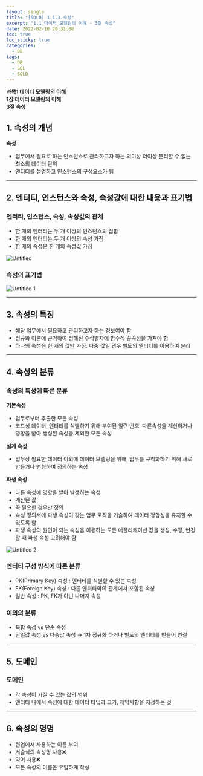 ```yaml
---
layout: single
title: "[SQLD] 1.1.3.속성"
excerpt: "1.1 데이터 모델링의 이해 - 3절 속성"
date: 2022-02-10 20:31:00
toc: true
toc_sticky: true
categories:
  - DB
tags:
  - DB
  - SQL
  - SQLD
---
```

**과목1 데이터 모델링의 이해  
1장 데이터 모델링의 이해  
3절 속성**

## 1. 속성의 개념

**속성**

- 업무에서 필요로 하는 인스턴스로 관리하고자 하는 의미상 더이상 분리할 수 없는 최소의 데이터 단위
- 엔터티를 설명하고 인스턴스의 구성요소가 됨

---

## 2. 엔터티, 인스턴스와 속성, 속성값에 대한 내용과 표기법

### 엔터티, 인스턴스, 속성, 속성값의 관계

- 한 개의 엔터티는 두 개 이상의 인스턴스의 집합
- 한 개의 엔터티는 두 개 이상의 속성 가짐
- 한 개의 속성은 한 개의 속성값 가짐

![Untitled](https://user-images.githubusercontent.com/60471550/153398444-ca96a2b2-75ce-416a-99d7-6c09159f6518.png)

### 속성의 표기법

![Untitled 1](https://user-images.githubusercontent.com/60471550/153397387-c378b51c-68b8-4c7f-8e02-a1aa7716a5d0.png)

---

## 3. 속성의 특징

- 해당 업무에서 필요하고 관리하고자 하는 정보여야 함
- 정규화 이론에 근거하여 정해진 주식별자에 함수적 종속성을 가져야 함
- 하나의 속성은 한 개의 값만 가짐. 다중 값일 경우 별도의 엔터티를 이용하여 분리

---

## 4. 속성의 분류

### 속성의 특성에 따른 분류

**기본속성**

- 업무로부터 추출한 모든 속성
- 코드성 데이터, 엔터티를 식별하기 위해 부여된 일련 번호, 다른속성을 계산하거나 영향을 받아 생성된 속성을 제외한 모든 속성

**설계 속성**

- 업무상 필요한 데이터 이외에 데이터 모델링을 위해, 업무를 규칙화하기 위해 새로 만들거나 변형하여 정의하는 속성

**파생 속성**

- 다른 속성에 영향을 받아 발생하는 속성
- 계산된 값
- 꼭 필요한 경우만 정의
- 속성 정의서에 파생 속성이 갖는 업무 로직을 기술하여 데이터 정합성을 유지할 수 있도록 함
- 파생 속성의 원인이 되는 속성을 이용하는 모든 애플리케이션 값을 생성, 수정, 변경할 때 파생 속성 고려해야 함

![Untitled 2](https://user-images.githubusercontent.com/60471550/153397496-52549a47-eed0-4a8d-983d-0dc79ef4f859.png)

### 엔터티 구성 방식에 따른 분류

- PK(Primary Key) 속성 : 엔터티를 식별할 수 있는 속성
- FK(Foreign Key) 속성 : 다른 엔터티와의 관계에서 포함된 속성
- 일반 속성 : PK, FK가 아닌 나머지 속성

### 이외의 분류

- 복합 속성 vs 단순 속성
- 단일값 속성 vs 다중값 속성 → 1차 정규화 하거나 별도의 엔터티를 만들어 연결

---

## 5. 도메인

### 도메인

- 각 속성이 가질 수 있는 값의 범위
- 엔터티 내에서 속성에 대한 데이터 타입과 크기, 제약사항을 지정하는 것

---

## 6. 속성의 명명

- 현업에서 사용하는 이름 부여
- 서술식의 속성명 사용❌
- 약어 사용❌
- 모든 속성의 이름은 유일하게 작성